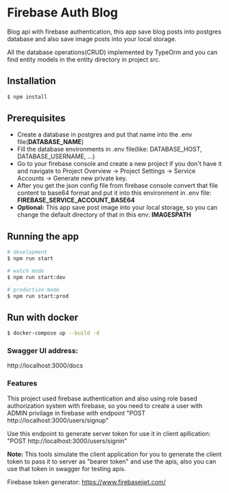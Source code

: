 # Firebase Auth Blog

Blog api with firebase authentication, this app save blog posts into postgres database and also save image posts into your local storage.
</n>

All the database operations(CRUD) implemented by TypeOrm and you can find entity models in the entity directory in project src.

## Installation

```bash
$ npm install
```

## Prerequisites

- Create a database in postgres and put that name into the .env file(**DATABASE_NAME**)
- Fill the database environments in .env file(like: DATABASE_HOST, DATABASE_USERNAME, ...)
- Go to your firebase console and create a new project if you don't have it and navigate to Project Overview → Project Settings → Service Accounts → Generate new private key.
- After you get the json config file from firebase console convert that file content to base64 format and put it into this environment in .env file:
  **FIREBASE_SERVICE_ACCOUNT_BASE64**
- **Optional:** This app save post image into your local storage, so you can change the default directory of that in this env:
  **IMAGESPATH**

## Running the app

```bash
# development
$ npm run start

# watch mode
$ npm run start:dev

# production mode
$ npm run start:prod
```
## Run with docker

```bash
$ docker-compose up --build -d
```

### Swagger UI address:

http://localhost:3000/docs
</n>
</n>

### Features
This project used firebase authentication and also using role based authorization system with firebase, so you need to create a user with ADMIN privilage in firebase with endpoint "POST http://localhost:3000/users/signup"
</n>

Use this endpoint to generate server token for use it in client apllication: "POST http://localhost:3000/users/signin"
</n>

**Note:** This tools simulate the client application for you to generate the client token to pass it to server as "bearer token" and use the apis, also you can use that token in swagger for testing apis.
</n>

Firebase token generator: https://www.firebasejwt.com/
